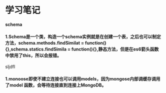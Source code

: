 # 学习笔记
**schema**
#### 1.Schema是一个类，构造一个schema实例就是在创建一个表，之后也可以制定方法，schema.methods.findSimilat = function(){},schema.statics.findSimila = function(){},静态方法，但是在es6箭头函数中禁用了this，所以会报错。
sljdfl
#### 1.monoose即使不建立连接也可以调用models，因为mongose内部调缓存调用了model 函数，会等待连接直到连接上MongoDB。
